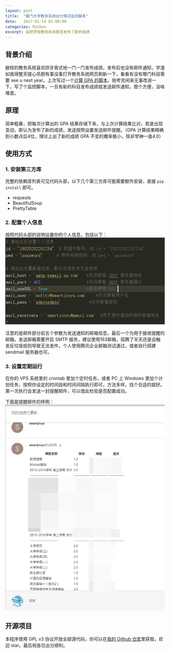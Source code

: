 ```yaml
---
layout: post
title:  "厦门大学教务系统出分情况监测脚本"
date:   2017-01-14 01:00:00
categories: Python
excerpt: 监控学校教务系统是否发布了新的成绩
---
```


## 背景介绍

敝校的教务系统喜欢挤牙膏式地一门一门发布成绩，发布后也没有邮件通知，学渣如我得整天提心吊胆有事没事打开教务系统网页刷新一下，看看有没有哪门科目需要 see u next year。上次写过一个[计算 GPA 的脚本]，刚考完闲来无事改进一下，写了个监控脚本，一旦有新的科目发布成绩就发送邮件通知，图个方便，没啥难度。

[计算 GPA 的脚本]:https://smartjinyu.com/python/2016/09/09/XMU_GPA_Calc.html


## 原理

简单粗暴，把每次计算出的 GPA 结果存储下来，与上次计算结果比对，若是出现变动，即认为发布了新的成绩，发送按照设置发送邮件提醒。（GPA 计算结果精确到小数点后4位，理论上出了新的成绩 GPA 不变的概率极小，除非学神一直4.0）

## 使用方式

### 1. 安装第三方库

完整的依赖库列表可见代码头部，以下几个第三方库可能需要额外安装，直接 ``pip install`` 即可。

- requests
- BeautifulSoup
- PrettyTable

### 2. 配置个人信息

按照代码头部的说明设置你的个人信息，包括以下：
![Info](\img\2017-01-14\personalinfo.png)

注意的是邮件部分前五个参数为发送通知的邮箱信息，最后一个为用于接收提醒的邮箱。发送邮箱需要开启 SMTP 服务，建议使用163邮箱，捣腾了半天还是会触发反垃圾规则导致无法发件，个人使用腾讯企业邮箱测试通过，或者自行搭建 sendmail 服务器也可。

### 3. 设置定期运行

在你的 VPS 系统里的 crontab 里加个定时任务，或者 PC 上 Windows 里加个计划任务，按照你设定的时间段和时间间隔执行即可，方法多样，找个合适的就好。第一次执行会发送一封提醒邮件，可以借此检验是否配置成功。

下面是提醒邮件的样例：
![mail](\img\2017-01-14\mail.png)


## 开源项目

本程序使用 GPL v3 协议开放全部源代码，你可以在[我的 Github 仓库]里获取，欢迎 star。最后祝各位出分顺利。

[我的 Github 仓库]:https://github.com/smartjinyu/XMUGPA